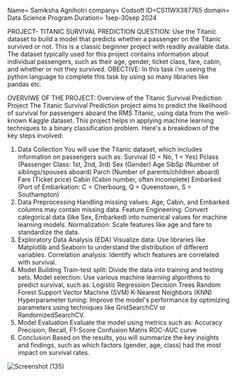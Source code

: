 Name= Samiksha Agnihotri
company= Codsoft
ID=CS11WX387765
domain= Data Science
Program Duration= 1sep-30sep 2024

PROJECT- TITANIC SURVIVAL PREDICTION
QUESTION: Use the Titanic dataset to build a model that predicts whether a
passenger on the Titanic survived or not. This is a classic beginner
project with readily available data.
The dataset typically used for this project contains information
about individual passengers, such as their age, gender, ticket
class, fare, cabin, and whether or not they survived.
OBECTIVE: In this task i'm useing the python language to complete this task by using so many libraries like pandas etc.

OVERVIWE OF THE PROJECT: Overview of the Titanic Survival Prediction Project
The Titanic Survival Prediction project aims to predict the likelihood of survival for passengers aboard the RMS Titanic, using data from the well-known Kaggle dataset. This project helps in applying machine learning techniques to a binary classification problem. Here's a breakdown of the key steps involved:

1. Data Collection
You will use the Titanic dataset, which includes information on passengers such as:
Survival (0 = No, 1 = Yes)
Pclass (Passenger Class: 1st, 2nd, 3rd)
Sex (Gender)
Age
SibSp (Number of siblings/spouses aboard)
Parch (Number of parents/children aboard)
Fare (Ticket price)
Cabin (Cabin number, often incomplete)
Embarked (Port of Embarkation: C = Cherbourg, Q = Queenstown, S = Southampton)
2. Data Preprocessing
Handling missing values: Age, Cabin, and Embarked columns may contain missing data.
Feature Engineering: Convert categorical data (like Sex, Embarked) into numerical values for machine learning models.
Normalization: Scale features like age and fare to standardize the data.
3. Exploratory Data Analysis (EDA)
Visualize data: Use libraries like Matplotlib and Seaborn to understand the distribution of different variables.
Correlation analysis: Identify which features are correlated with survival.
4. Model Building
Train-test split: Divide the data into training and testing sets.
Model selection: Use various machine learning algorithms to predict survival, such as:
Logistic Regression
Decision Trees
Random Forest
Support Vector Machine (SVM)
K-Nearest Neighbors (KNN)
Hyperparameter tuning: Improve the model's performance by optimizing parameters using techniques like GridSearchCV or RandomizedSearchCV.
5. Model Evaluation
Evaluate the model using metrics such as:
Accuracy
Precision, Recall, F1-Score
Confusion Matrix
ROC-AUC curve
6. Conclusion
Based on the results, you will summarize the key insights and findings, such as which factors (gender, age, class) had the most impact on survival rates.

![Screenshot (135)](https://github.com/user-attachments/assets/a413266d-eb4f-4909-813a-0dcfd12bdd52)


